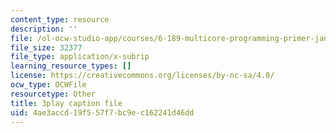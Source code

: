 ```yaml
---
content_type: resource
description: ''
file: /ol-ocw-studio-app/courses/6-189-multicore-programming-primer-january-iap-2007/4ae3accd19f557f7bc9ec162241d46dd_s8dZi6eqsJU.vtt
file_size: 32377
file_type: application/x-subrip
learning_resource_types: []
license: https://creativecommons.org/licenses/by-nc-sa/4.0/
ocw_type: OCWFile
resourcetype: Other
title: 3play caption file
uid: 4ae3accd-19f5-57f7-bc9e-c162241d46dd
---
```

